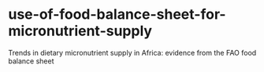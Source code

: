 # use-of-food-balance-sheet-for-micronutrient-supply
Trends in dietary micronutrient supply in Africa: evidence from the FAO food balance sheet
